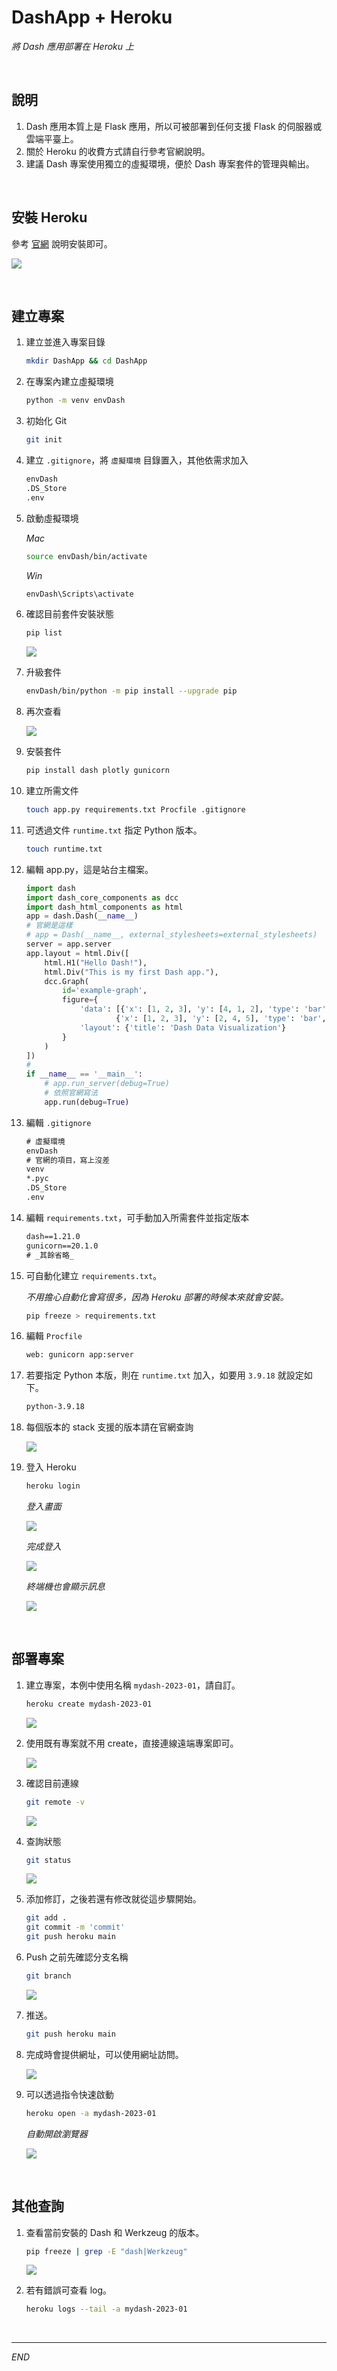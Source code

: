 # DashApp + Heroku

_將 Dash 應用部署在 Heroku 上_

<br>

## 說明

1. Dash 應用本質上是 Flask 應用，所以可被部署到任何支援 Flask 的伺服器或雲端平臺上。
2. 關於 Heroku 的收費方式請自行參考官網說明。
3. 建議 Dash 專案使用獨立的虛擬環境，便於 Dash 專案套件的管理與輸出。

<br>

## 安裝 Heroku

參考 [官網](https://devcenter.heroku.com/articles/heroku-cli#download-and-install) 說明安裝即可。


![](images/img_27.png)

<br>


## 建立專案

1. 建立並進入專案目錄

    ```bash
    mkdir DashApp && cd DashApp
    ```
 

2. 在專案內建立虛擬環境

    ```bash
    python -m venv envDash
    ```

3. 初始化 Git

    ```bash
    git init
    ```



4. 建立 `.gitignore`，將 `虛擬環境` 目錄置入，其他依需求加入

    ```txt
    envDash
    .DS_Store
    .env
    ```



5. 啟動虛擬環境

    _Mac_
    ```bash
    source envDash/bin/activate
    ```

    _Win_
    ```bash
    envDash\Scripts\activate
    ```

6. 確認目前套件安裝狀態

    ```bash
    pip list
    ```

    ![](images/img_13.png)

7. 升級套件

    ```bash
    envDash/bin/python -m pip install --upgrade pip
    ```

8. 再次查看

    ![](images/img_14.png)

9. 安裝套件

    ```bash
    pip install dash plotly gunicorn
    ```

10. 建立所需文件

    ```bash
    touch app.py requirements.txt Procfile .gitignore
    ```

11. 可透過文件 `runtime.txt` 指定 Python 版本。
    
    ```bash
    touch runtime.txt
    ```

12. 編輯 app.py，這是站台主檔案。

    ```python
    import dash
    import dash_core_components as dcc
    import dash_html_components as html
    app = dash.Dash(__name__)
    # 官網是這樣
    # app = Dash(__name__, external_stylesheets=external_stylesheets)
    server = app.server
    app.layout = html.Div([
        html.H1("Hello Dash!"),
        html.Div("This is my first Dash app."),
        dcc.Graph(
            id='example-graph',
            figure={
                'data': [{'x': [1, 2, 3], 'y': [4, 1, 2], 'type': 'bar', 'name': 'SF'},
                        {'x': [1, 2, 3], 'y': [2, 4, 5], 'type': 'bar', 'name': u'Montréal'}],
                'layout': {'title': 'Dash Data Visualization'}
            }
        )
    ])
    #
    if __name__ == '__main__':
        # app.run_server(debug=True)
        # 依照官網寫法
        app.run(debug=True)
    ```

13. 編輯 `.gitignore`

    ```txt
    # 虛擬環境
    envDash
    # 官網的項目，寫上沒差
    venv
    *.pyc
    .DS_Store
    .env
    ```

14. 編輯 `requirements.txt`，可手動加入所需套件並指定版本

    ```txt
    dash==1.21.0 
    gunicorn==20.1.0
    # _其餘省略_
    ```

15. 可自動化建立 `requirements.txt`。

    _不用擔心自動化會寫很多，因為 Heroku 部署的時候本來就會安裝。_

    ```bash
    pip freeze > requirements.txt
    ```

16. 編輯 `Procfile`

    ```txt
    web: gunicorn app:server
    ```

17. 若要指定 Python 本版，則在 `runtime.txt` 加入，如要用 `3.9.18` 就設定如下。

    ```txt
    python-3.9.18
    ```

18. 每個版本的 stack 支援的版本請在官網查詢

    ![](images/img_15.png)

19. 登入 Heroku

    ```bash
    heroku login
    ```
    _登入畫面_

    ![](images/img_16.png)
    
    _完成登入_

    ![](images/img_17.png)

    _終端機也會顯示訊息_

    ![](images/img_18.png)


<br>

## 部署專案

1. 建立專案，本例中使用名稱 `mydash-2023-01`，請自訂。

    ```bash
    heroku create mydash-2023-01
    ```
    ![](images/img_19.png)

2. 使用既有專案就不用 create，直接連線遠端專案即可。

    ![](images/img_20.png)

3. 確認目前連線

    ```bash
    git remote -v
    ```
    ![](images/img_21.png)

4. 查詢狀態

    ```bash
    git status
    ```
    ![](images/img_22.png)

5. 添加修訂，之後若還有修改就從這步驟開始。

    ```bash
    git add .
    git commit -m 'commit'
    git push heroku main
    ```

6. Push 之前先確認分支名稱

    ```bash
    git branch
    ```
    ![](images/img_23.png)

7. 推送。

    ```bash
    git push heroku main
    ```

8. 完成時會提供網址，可以使用網址訪問。

    ![](images/img_24.png)

9. 可以透過指令快速啟動

    ```bash
    heroku open -a mydash-2023-01
    ```
    _自動開啟瀏覽器_

    ![](images/img_25.png)

<br>

## 其他查詢

1. 查看當前安裝的 Dash 和 Werkzeug 的版本。

    ```bash
    pip freeze | grep -E "dash|Werkzeug"
    ```
    ![](images/img_26.png)

2. 若有錯誤可查看 log。

    ```bash
    heroku logs --tail -a mydash-2023-01
    ```

<br>

---

_END_